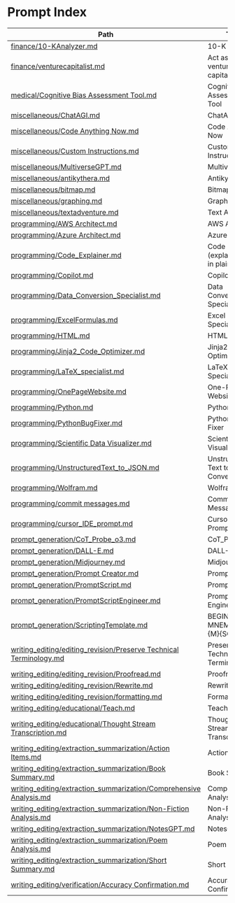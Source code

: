 <!--- AUTO‑GENERATED: do not edit manually.  Run scripts/build_index.py -->
# Prompt Index

| Path | Title |
|------|-------|
| [finance/10-KAnalyzer.md](finance/10-KAnalyzer.md) | 10-K Analyzer |
| [finance/venturecapitalist.md](finance/venturecapitalist.md) | Act as a venture capitalist |
| [medical/Cognitive Bias Assessment Tool.md](medical/Cognitive%20Bias%20Assessment%20Tool.md) | Cognitive Bias Assessment Tool |
| [miscellaneous/ChatAGI.md](miscellaneous/ChatAGI.md) | ChatAGI |
| [miscellaneous/Code Anything Now.md](miscellaneous/Code%20Anything%20Now.md) | Code Anything Now |
| [miscellaneous/Custom Instructions.md](miscellaneous/Custom%20Instructions.md) | Custom Instructions |
| [miscellaneous/MultiverseGPT.md](miscellaneous/MultiverseGPT.md) | MultiverseGPT |
| [miscellaneous/antikythera.md](miscellaneous/antikythera.md) | Antikythera |
| [miscellaneous/bitmap.md](miscellaneous/bitmap.md) | Bitmap |
| [miscellaneous/graphing.md](miscellaneous/graphing.md) | Graphing |
| [miscellaneous/textadventure.md](miscellaneous/textadventure.md) | Text Adventure |
| [programming/AWS Architect.md](programming/AWS%20Architect.md) | AWS Architect |
| [programming/Azure Architect.md](programming/Azure%20Architect.md) | Azure Architect |
| [programming/Code_Explainer.md](programming/Code_Explainer.md) | Code Explainer (explain code in plain english) |
| [programming/Copilot.md](programming/Copilot.md) | Copilot |
| [programming/Data_Conversion_Specialist.md](programming/Data_Conversion_Specialist.md) | Data Conversion Specialist |
| [programming/ExcelFormulas.md](programming/ExcelFormulas.md) | Excel Formula Specialist |
| [programming/HTML.md](programming/HTML.md) | HTML |
| [programming/Jinja2_Code_Optimizer.md](programming/Jinja2_Code_Optimizer.md) | Jinja2 Code Optimizer |
| [programming/LaTeX_specialist.md](programming/LaTeX_specialist.md) | LaTeX Specialist |
| [programming/OnePageWebsite.md](programming/OnePageWebsite.md) | One-Page Website Coder |
| [programming/Python.md](programming/Python.md) | Python |
| [programming/PythonBugFixer.md](programming/PythonBugFixer.md) | Python Bug Fixer |
| [programming/Scientific Data Visualizer.md](programming/Scientific%20Data%20Visualizer.md) | Scientific Data Visualizer |
| [programming/UnstructuredText_to_JSON.md](programming/UnstructuredText_to_JSON.md) | Unstructured Text to JSON Converter |
| [programming/Wolfram.md](programming/Wolfram.md) | Wolfram |
| [programming/commit messages.md](programming/commit%20messages.md) | Commit Messages |
| [programming/cursor_IDE_prompt.md](programming/cursor_IDE_prompt.md) | Cursor IDE Prompt |
| [prompt_generation/CoT_Probe_o3.md](prompt_generation/CoT_Probe_o3.md) | CoT_Probe_o3 |
| [prompt_generation/DALL-E.md](prompt_generation/DALL-E.md) | DALL-E |
| [prompt_generation/Midjourney.md](prompt_generation/Midjourney.md) | Midjourney |
| [prompt_generation/Prompt Creator.md](prompt_generation/Prompt%20Creator.md) | Prompt Creator |
| [prompt_generation/PromptScript.md](prompt_generation/PromptScript.md) | PromptScript |
| [prompt_generation/PromptScriptEngineer.md](prompt_generation/PromptScriptEngineer.md) | PromptScript Engineer |
| [prompt_generation/ScriptingTemplate.md](prompt_generation/ScriptingTemplate.md) | BEGIN MNEMOSYNE {M}{SCRIPT} |
| [writing_editing/editing_revision/Preserve Technical Terminology.md](writing_editing/editing_revision/Preserve%20Technical%20Terminology.md) | Preserve Technical Terminology |
| [writing_editing/editing_revision/Proofread.md](writing_editing/editing_revision/Proofread.md) | Proofread |
| [writing_editing/editing_revision/Rewrite.md](writing_editing/editing_revision/Rewrite.md) | Rewrite |
| [writing_editing/editing_revision/formatting.md](writing_editing/editing_revision/formatting.md) | Formatting Tips |
| [writing_editing/educational/Teach.md](writing_editing/educational/Teach.md) | Teach |
| [writing_editing/educational/Thought Stream Transcription.md](writing_editing/educational/Thought%20Stream%20Transcription.md) | Thought Stream Transcription |
| [writing_editing/extraction_summarization/Action Items.md](writing_editing/extraction_summarization/Action%20Items.md) | Action Items |
| [writing_editing/extraction_summarization/Book Summary.md](writing_editing/extraction_summarization/Book%20Summary.md) | Book Summary |
| [writing_editing/extraction_summarization/Comprehensive Analysis.md](writing_editing/extraction_summarization/Comprehensive%20Analysis.md) | Comprehensive Analysis |
| [writing_editing/extraction_summarization/Non-Fiction Analysis.md](writing_editing/extraction_summarization/Non-Fiction%20Analysis.md) | Non-Fiction Analysis |
| [writing_editing/extraction_summarization/NotesGPT.md](writing_editing/extraction_summarization/NotesGPT.md) | NotesGPT |
| [writing_editing/extraction_summarization/Poem Analysis.md](writing_editing/extraction_summarization/Poem%20Analysis.md) | Poem Analysis |
| [writing_editing/extraction_summarization/Short Summary.md](writing_editing/extraction_summarization/Short%20Summary.md) | Short Summary |
| [writing_editing/verification/Accuracy Confirmation.md](writing_editing/verification/Accuracy%20Confirmation.md) | Accuracy Confirmation |
